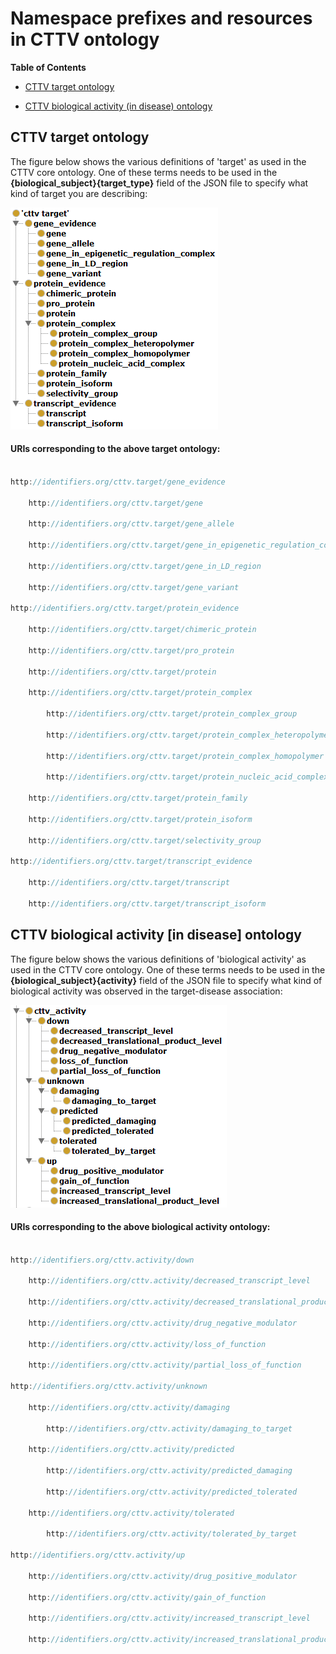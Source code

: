 # Namespace prefixes and resources in CTTV ontology



<!-- START doctoc generated TOC please keep comment here to allow auto update -->

<!-- DON'T EDIT THIS SECTION, INSTEAD RE-RUN doctoc TO UPDATE -->

**Table of Contents**  



  - [CTTV target ontology](#cttv-target-ontology)

  - [CTTV biological activity (in disease) ontology](#cttv-biological-activity-in-disease-ontology)



<!-- END doctoc generated TOC please keep comment here to allow auto update -->



## CTTV target ontology

The figure below shows the various definitions of 'target' as used in the CTTV core ontology. One of these terms needs to be used in the **{biological_subject}{target_type}** field of the JSON file to specify what kind of target you are describing:



![CTTV target ontology](../help/images/target_ontology.png)



#### URIs corresponding to the above target ontology:



```javascript

http://identifiers.org/cttv.target/gene_evidence

    http://identifiers.org/cttv.target/gene

    http://identifiers.org/cttv.target/gene_allele

    http://identifiers.org/cttv.target/gene_in_epigenetic_regulation_complex

    http://identifiers.org/cttv.target/gene_in_LD_region

    http://identifiers.org/cttv.target/gene_variant

http://identifiers.org/cttv.target/protein_evidence

    http://identifiers.org/cttv.target/chimeric_protein

    http://identifiers.org/cttv.target/pro_protein

    http://identifiers.org/cttv.target/protein

    http://identifiers.org/cttv.target/protein_complex

        http://identifiers.org/cttv.target/protein_complex_group

        http://identifiers.org/cttv.target/protein_complex_heteropolymer

        http://identifiers.org/cttv.target/protein_complex_homopolymer

        http://identifiers.org/cttv.target/protein_nucleic_acid_complex

    http://identifiers.org/cttv.target/protein_family

    http://identifiers.org/cttv.target/protein_isoform

    http://identifiers.org/cttv.target/selectivity_group

http://identifiers.org/cttv.target/transcript_evidence

    http://identifiers.org/cttv.target/transcript

    http://identifiers.org/cttv.target/transcript_isoform

```



## CTTV biological activity [in disease] ontology

The figure below shows the various definitions of 'biological activity' as used in the CTTV core ontology. One of these terms needs to be used in the **{biological_subject}{activity}** field of the JSON file to specify what kind of biological activity was observed in the target-disease association:



![CTTV activity ontology](../help/images/activity_ontology.png)



#### URIs corresponding to the above biological activity ontology:



```javascript

http://identifiers.org/cttv.activity/down

    http://identifiers.org/cttv.activity/decreased_transcript_level

    http://identifiers.org/cttv.activity/decreased_translational_product_level

    http://identifiers.org/cttv.activity/drug_negative_modulator

    http://identifiers.org/cttv.activity/loss_of_function

    http://identifiers.org/cttv.activity/partial_loss_of_function

http://identifiers.org/cttv.activity/unknown

    http://identifiers.org/cttv.activity/damaging

    	http://identifiers.org/cttv.activity/damaging_to_target

    http://identifiers.org/cttv.activity/predicted

    	http://identifiers.org/cttv.activity/predicted_damaging

        http://identifiers.org/cttv.activity/predicted_tolerated

    http://identifiers.org/cttv.activity/tolerated
    
    	http://identifiers.org/cttv.activity/tolerated_by_target

http://identifiers.org/cttv.activity/up

    http://identifiers.org/cttv.activity/drug_positive_modulator

    http://identifiers.org/cttv.activity/gain_of_function

    http://identifiers.org/cttv.activity/increased_transcript_level

    http://identifiers.org/cttv.activity/increased_translational_product_level

```

